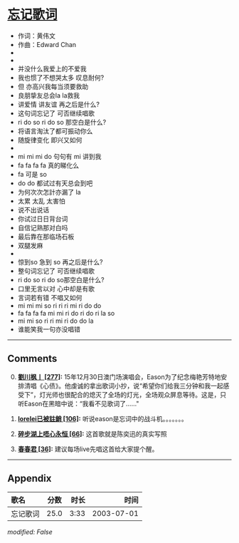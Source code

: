 # [忘记歌词](https://music.163.com/song?id=66815)

* 作词：黄伟文
* 作曲：Edward Chan
*
*
* 并没什么我爱上的不爱我
* 我也惯了不想哭太多 叹息耐何?
* 但 亦高兴我每当须要救助
* 良朋挚友总会la la救我
* 讲爱情 讲友谊 再之后是什么?
* 这句词忘记了 可否继续唱歌
* ri do so ri do so 那空白是什么?
* 将语言淘汰了都可振动你么
* 随旋律变化 即兴又如何
* 
* mi mi mi do 句句有 mi 讲到我
* fa fa fa fa 真的睇化么
* fa 可是 so
* do do 都试过有天总会到吧
* 为何次次怎計亦漏了 la
* 太累 太乱 太害怕
* 说不出说话
* 你试过日日背台词
* 自信记熟那对白吗
* 最后靠在那临场石板
* 双腿发麻
* 
* 惊到so 急到 so 再之后是什么?
* 整句词忘记了 可否继续唱歌
* ri do so ri do so那空白是什么?
* 口里无言以对 心中却是有歌
* 言词若有错 不唱又如何
* mi mi mi so ri ri ri mi ri do do
* fa fa fa fa mi mi ri do ri do ri la so
* mi mi so ri ri mi ri do do la
* 谁能笑我一句亦没唱错


---

## Comments
0. **[劉川枫丨 \[277\]](https://music.163.com/#/user/home?id=74883842):** 15年12月30日澳门场演唱会，Eason为了纪念梅艳芳特地安排清唱《心债》。他虔诚的拿出歌词小抄，说“希望你们给我三分钟和我一起感受下”，灯光师也很配合的熄灭了全场的灯光，全场观众屏息等待。这是，只听Eason在黑暗中说：“我看不见歌词了......"

1. **[lorelei已被註銷 \[106\]](https://music.163.com/#/user/home?id=51827328):** 听说eason是忘词中的战斗机。。。。。。。

2. **[碎步湖上唔心永恒 \[66\]](https://music.163.com/#/user/home?id=75773838):** 这首歌就是陈奕迅的真实写照

3. **[春春君 \[36\]](https://music.163.com/#/user/home?id=29892172):** 建议每场live先唱这首给大家提个醒。



---

## Appendix

|歌名|分数|时长|时间|
|:---|:---:|---:|---:|
|忘记歌词|25.0|3:33|2003-07-01

*modified: False*